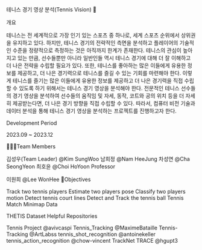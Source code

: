 테니스 경기 영상 분석(Tennis Vision) 🎾

개요

테니스는 전 세계적으로 가장 인기 있는 스포츠 중 하나로, 세계 스포츠 순위에서 상위권을 유지하고 있다. 하지만, 테니스 경기의 전략적인 측면을 분석하고 플레이어의 기술적인 수준을 정량적으로 측정하는 것은 아직까지 한계가 존재한다. 테니스의 관심이 높아지고 있는 만큼, 선수들뿐만 아니라 일반인들 역시 테니스 경기에 대해 더 잘 이해하고 더 나은 전략을 수립할 필요가 있다. 또한, 테니스를 좋아하는 많은 이들에게 유용한 정보를 제공하고, 더 나은 경기력으로 테니스를 즐길 수 있는 기회를 마련해야 한다.
이렇게 테니스를 즐기는 많은 이들에게 유용한 정보를 제공하고 더 나은 경기력을 직접 수립할 수 있도록 하기 위해서는 테니스 경기 영상을 분석해야 한다. 전문적인 테니스 선수들의 경기 영상을 분석하여 선수들의 움직임 및 자세, 동작, 코트와 공의 위치 등을 더 자세히 제공받는다면, 더 나은 경기 방향을 직접 수립할 수 있다. 따라서, 컴퓨터 비전 기술과 데이터 분석을 통해 테니스 경기 영상을 분석하는 프로젝트를 진행하고자 한다.

Development Period

2023.09 ~ 2023.12

🧑‍🤝‍🧑Team Members

김성우(Team Leader) @Kim SungWoo
남희정 @Nam HeeJung
차성연 @Cha SeongYeon
최호윤 @Choi HoYoon
Professor

이원희 @Lee WonHee
📌Objectives

Track two tennis players
Estimate two players pose
Classify two players motion
Detect tennis court lines
Detect and Track the tennis ball
Tennis Match Minimap
Data

THETIS Dataset
Helpful Repositories

Tennis Project @avivcaspi
Tennis_Tracking @MaximeBataille
Tennis-Tracking @ArtLabss
tennis_shot_recognition @antoinekeller
tennis_action_recognition @chow-vincent
TrackNet
TRACE @hgupt3
